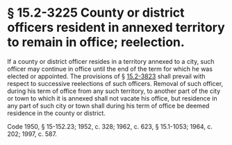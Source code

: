 # § 15.2-3225 County or district officers resident in annexed territory to remain in office; reelection.

<p>If a county or district officer resides in a territory annexed to a city, such officer may continue in office until the end of the term for which he was elected or appointed. The provisions of § <a href='http://law.lis.virginia.gov/vacode/15.2-3823/'>15.2-3823</a> shall prevail with respect to successive reelections of such officers. Removal of such officer, during his term of office from any such territory, to another part of the city or town to which it is annexed shall not vacate his office, but residence in any part of such city or town shall during his term of office be deemed residence in the county or district.</p><p>Code 1950, § 15-152.23; 1952, c. 328; 1962, c. 623, § 15.1-1053; 1964, c. 202; 1997, c. 587.</p>